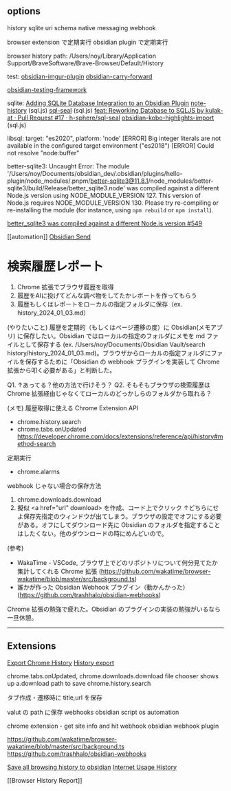 
## options
history sqlite
uri schema
native messaging
webhook


browser extension で定期実行
obsidian plugin で定期実行


browser history path:
/Users/noy/Library/Application Support/BraveSoftware/Brave-Browser/Default/History


test:
[obsidian-imgur-plugin](https://github.com/gavvvr/obsidian-imgur-plugin)
[obsidian-carry-forward](https://github.com/jglev/obsidian-carry-forward)

[obsidian-testing-framework](https://github.com/GamerGirlandCo/obsidian-testing-framework)



sqlite:
[Adding SQLite Database Integration to an Obsidian Plugin](https://forum.obsidian.md/t/adding-sqlite-database-integration-to-an-obsidian-plugin/88272)
[note-history](https://github.com/alangrainger/note-history) (sql.js)
[sql-seal](https://github.com/h-sphere/sql-seal) (sql.js)
	[feat: Reworking Database to SQLJS by kulak-at · Pull Request #17 · h-sphere/sql-seal](https://github.com/h-sphere/sql-seal/pull/17)
[obsidian-kobo-highlights-import](https://github.com/OGKevin/obsidian-kobo-highlights-import) (sql.js)

libsql:
target: "es2020",
platform: 'node'
[ERROR] Big integer literals are not available in the configured target environment ("es2018")
[ERROR] Could not resolve "node:buffer"


better-sqlite3:
Uncaught Error: The module '/Users/noy/Documents/obsidian_dev/.obsidian/plugins/hello-plugin/node_modules/.pnpm/better-sqlite3@11.8.1/node_modules/better-sqlite3/build/Release/better_sqlite3.node'
was compiled against a different Node.js version using
NODE_MODULE_VERSION 127. This version of Node.js requires
NODE_MODULE_VERSION 130. Please try re-compiling or re-installing
the module (for instance, using `npm rebuild` or `npm install`).

[better_sqlite3 was compiled against a different Node.js version #549](https://github.com/WiseLibs/better-sqlite3/issues/549)




[[automation]]
[Obsidian Send](https://forum.obsidian.md/t/obsidian-send/23899)


# 検索履歴レポート
1. Chrome 拡張でブラウザ履歴を取得
2. 履歴をAIに投げてどんな調べ物をしてたかレポートを作ってもらう
3. 履歴もしくはレポートをローカルの指定フォルダに保存（ex. history_2024_01_03.md）

(やりたいこと)
履歴を定期的（もしくはページ遷移の度）に Obsidian(メモアプリ) に保存したい。Obsidian ではローカルの指定のフォルダにメモを md ファイルとして保存する (ex. /Users/noy/Documents/Obsidian Vault/search history/history_2024_01_03.md)。ブラウザからローカルの指定フォルダにファイルを保存するために「Obsidian の webhook プラグインを実装して Chrome 拡張から叩く必要がある」と判断した。

Q1. ↑あってる？他の方法で行けそう？
Q2. そもそもブラウザの検索履歴は Chrome 拡張経由じゃなくてローカルのどっかしらのフォルダから取れる？

(メモ)
履歴取得に使える Chrome Extension API
- chrome.history.search
- chrome.tabs.onUpdated
https://developer.chrome.com/docs/extensions/reference/api/history#method-search

定期実行
- chrome.alarms

webhook じゃない場合の保存方法
1. chrome.downloads.download
2. 擬似 \<a href="url" download> を作成、コード上でクリック
↑どちらにせよ保存先指定のウィンドウが出てしまう。ブラウザの設定でオフにする必要がある。オフにしてダウンロード先に Obsidian のフォルダを指定することはしたくない。他のダウンロードの時にめんどいので。


(参考)
- WakaTime - VSCode, ブラウザ上でどのリポジトリについて何分見てたか集計してくれる Chrome 拡張 (https://github.com/wakatime/browser-wakatime/blob/master/src/background.ts)
- 誰かが作った Obsidian Webhook プラグイン（動かんかった） (https://github.com/trashhalo/obsidian-webhooks)

Chrome 拡張の勉強で疲れた。Obsidian のプラグインの実装の勉強がいるなら一旦休憩。

---
## Extensions
[Export Chrome History](https://chromewebstore.google.com/detail/export-chrome-history/dihloblpkeiddiaojbagoecedbfpifdj?hl=en)
[History export](https://chromewebstore.google.com/detail/history-export/lpmoaclacdaofhlijejogfldmgkdlglj)



chrome.tabs.onUpdated, chrome.downloads.download
	file chooser shows up
a.download
	path to save
chrome.history.search

タブ作成・遷移時に title,url を保存

valut の path に保存
webhooks
obsidian script
os automation

chrome extension - get site info and hit webhook
obsidian webhook plugin


https://github.com/wakatime/browser-wakatime/blob/master/src/background.ts
https://github.com/trashhalo/obsidian-webhooks

[Save all browsing history to obsidian](https://forum.obsidian.md/t/save-all-browsing-history-to-obsidian/51731)
[Internet Usage History](https://forum.obsidian.md/t/internet-usage-history/52831)

[[Browser History Report]]
